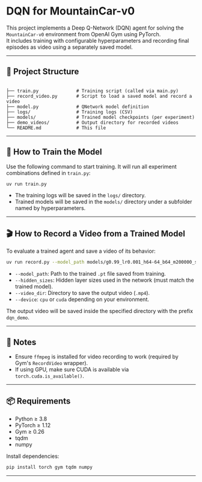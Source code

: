 # DQN for MountainCar-v0

This project implements a Deep Q-Network (DQN) agent for solving the `MountainCar-v0` environment from OpenAI Gym using PyTorch.  
It includes training with configurable hyperparameters and recording final episodes as video using a separately saved model.

---

## 📁 Project Structure

```

├── train.py              # Training script (called via main.py)
├── record_video.py       # Script to load a saved model and record a video
├── model.py              # QNetwork model definition
├── logs/                 # Training logs (CSV)
├── models/               # Trained model checkpoints (per experiment)
├── demo_videos/          # Output directory for recorded videos
└── README.md             # This file

```

---

## 🚀 How to Train the Model

Use the following command to start training. It will run all experiment combinations defined in `train.py`:

```bash
uv run train.py
```

* The training logs will be saved in the `logs/` directory.
* Trained models will be saved in the `models/` directory under a subfolder named by hyperparameters.

---

## 🎬 How to Record a Video from a Trained Model

To evaluate a trained agent and save a video of its behavior:

```bash
uv run record.py --model_path models/g0.99_lr0.001_h64-64_b64_m200000_s0/policy_net.pt --hidden_sizes 64 64  --video_path ./video/demo.mp4
```

* `--model_path`: Path to the trained `.pt` file saved from training.
* `--hidden_sizes`: Hidden layer sizes used in the network (must match the trained model).
* `--video_dir`: Directory to save the output video (`.mp4`).
* `--device`: `cpu` or `cuda` depending on your environment.

The output video will be saved inside the specified directory with the prefix `dqn_demo`.

---

## 📝 Notes

* Ensure `ffmpeg` is installed for video recording to work (required by Gym's `RecordVideo` wrapper).
* If using GPU, make sure CUDA is available via `torch.cuda.is_available()`.

---

## 📦 Requirements

* Python ≥ 3.8
* PyTorch ≥ 1.12
* Gym ≥ 0.26
* tqdm
* numpy

Install dependencies:

```bash
pip install torch gym tqdm numpy
```

---

